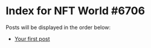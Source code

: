 # Index for NFT World #6706
Posts will be displayed in the order below:

- [Your first post](./001-first.md)

